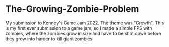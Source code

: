 # The-Growing-Zombie-Problem
 My submission to Kenney's Game Jam 2022. The theme was "Growth". This is my first ever submission to a game jam, so I made a simple FPS with zombies, where the zombies grow in size and have to be shot down before they grow into harder to kill giant zombies
